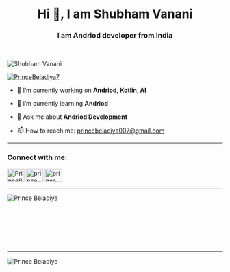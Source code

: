 <h1 align="center">Hi 👋, I am Shubham Vanani</h1>
<h3 align="center">I am Andriod developer from India</h3>

<br />
<p align="left"> <img src="https://komarev.com/ghpvc/?username=VKShubham&label=Profile%20views&color=0e75b6&style=flat" alt="Shubham Vanani" /> </p>

<p align="left"> <a href="https://twitter.com/PrinceBeladiya7" target="blank"><img src="https://img.shields.io/twitter/follow/Shubham Vanani7?logo=twitter&style=for-the-badge" alt="PrinceBeladiya7" /></a> </p>

- 🔭 I’m currently working on **Andriod, Kotlin, AI**

- 🌱 I’m currently learning **Andriod**

- 💬 Ask me about **Andriod Development**

- 📫 How to reach me: princebeladiya007@gmail.com

<hr>

<h3 align="left">Connect with me:</h3>
<p align="left">
<a href="https://twitter.com/PrinceBeladiya7" target="blank"><img align="center" src="https://raw.githubusercontent.com/rahuldkjain/github-profile-readme-generator/master/src/images/icons/Social/twitter.svg" alt="PrinceBeladiya7" height="30" width="40" /></a>
<a href="https://linkedin.com/in/prince-beladiya-3669a1241" target="blank"><img align="center" src="https://raw.githubusercontent.com/rahuldkjain/github-profile-readme-generator/master/src/images/icons/Social/linked-in-alt.svg" alt="prince-beladiya-3669a1241" height="30" width="40" /></a> 
<a href="https://instagram.com/prince_beladiya" target="blank"><img align="center" src="https://raw.githubusercontent.com/rahuldkjain/github-profile-readme-generator/master/src/images/icons/Social/instagram.svg" alt="prince_beladiya" height="30" width="40" /></a>
</p>

<hr>

<p><img align="left" src="https://github-readme-stats.vercel.app/api/top-langs?username=PrinceBeladiya&show_icons=true&locale=en&layout=compact" alt="Prince Beladiya" /></p>

<br /><br /><br /><br /><br /><br /><br />
<hr>

<p>&nbsp;<img align="left" src="https://github-readme-stats.vercel.app/api?username=PrinceBeladiya&show_icons=true&locale=en" alt="Prince Beladiya" /></p>
